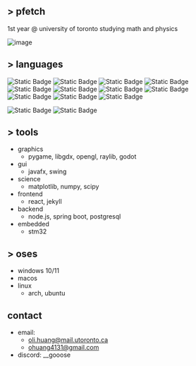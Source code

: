 ## > pfetch
1st year @ university of toronto studying math and physics

![image](https://github.com/user-attachments/assets/58e2fde9-2d31-43f7-bc19-48c57a00646a)
## > languages
![Static Badge](https://img.shields.io/badge/Python-blue?logo=python&logoColor=white) ![Static Badge](https://img.shields.io/badge/Java-red?logo=openjdk&logoColor=white) ![Static Badge](https://img.shields.io/badge/TypeScript-%233178C6?logo=typescript&logoColor=white)
 ![Static Badge](https://img.shields.io/badge/Javascript-yellow?logo=javascript&logoColor=white) ![Static Badge](https://img.shields.io/badge/HTML-red?logo=HTML5&logoColor=white) ![Static Badge](https://img.shields.io/badge/CSS-purple?logo=CSS&logoColor=white) ![Static Badge](https://img.shields.io/badge/C%2B%2B-blue?logo=cplusplus&logoColor=white) ![Static Badge](https://img.shields.io/badge/C-lightblue?logo=c&logoColor=white) ![Static Badge](https://img.shields.io/badge/bash-%234EAA25?logo=gnubash&logoColor=white) ![Static Badge](https://img.shields.io/badge/fish%20shell-%2334C534?logo=fishshell&logoColor=white) ![Static Badge](https://img.shields.io/badge/zsh-%23F15A24?logo=zsh&logoColor=white)

![Static Badge](https://img.shields.io/badge/English-blue) ![Static Badge](https://img.shields.io/badge/%E4%B8%AD%E6%96%87-red)

## > tools
- graphics
  - pygame, libgdx, opengl, raylib, godot
- gui
  - javafx, swing
- science
  - matplotlib, numpy, scipy
- frontend
  - react, jekyll
- backend
  - node.js, spring boot, postgresql
- embedded
  - stm32
## > oses
- windows 10/11
- macos
- linux
  - arch, ubuntu

## contact
- email:
  - oli.huang@mail.utoronto.ca
  - ohuang4131@gmail.com
- discord: __gooose

